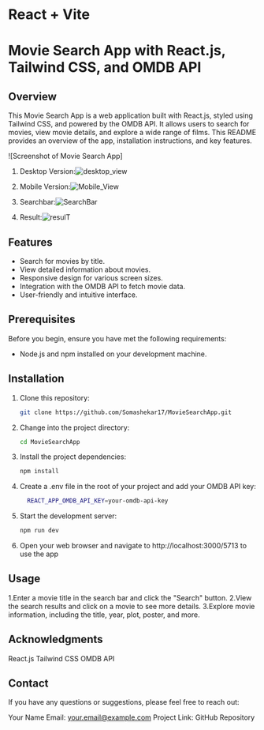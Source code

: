 # React + Vite

# Movie Search App with React.js, Tailwind CSS, and OMDB API

## Overview

This Movie Search App is a web application built with React.js, styled using Tailwind CSS, and powered by the OMDB API. It allows users to search for movies, view movie details, and explore a wide range of films. This README provides an overview of the app, installation instructions, and key features.

![Screenshot of Movie Search App]


1. Desktop Version:![desktop_view](https://github.com/somashekar17/MovieSearchApp/assets/49157790/7b2e4910-8ec8-4fe0-8219-313ad0e2bea2)



2. Mobile Version:![Mobile_View](https://github.com/somashekar17/MovieSearchApp/assets/49157790/1d39a495-687c-48ee-9660-575bbed10bd4)



3. Searchbar:![SearchBar](https://github.com/somashekar17/MovieSearchApp/assets/49157790/709bd988-0a93-4389-b40f-71e870e18797)



4. Result:![resulT](https://github.com/somashekar17/MovieSearchApp/assets/49157790/549cf913-9616-43f0-bf33-24d6da7d04e2)


## Features

- Search for movies by title.
- View detailed information about movies.
- Responsive design for various screen sizes.
- Integration with the OMDB API to fetch movie data.
- User-friendly and intuitive interface.

## Prerequisites

Before you begin, ensure you have met the following requirements:

- Node.js and npm installed on your development machine.

## Installation

1. Clone this repository:

   ```bash
   git clone https://github.com/Somashekar17/MovieSearchApp.git

2. Change into the project directory:
   ```bash
   cd MovieSearchApp
   
3. Install the project dependencies:
   ```bash
   npm install

4. Create a .env file in the root of your project and add your OMDB API key:
   ```bash
     REACT_APP_OMDB_API_KEY=your-omdb-api-key

5. Start the development server:
   ```bash
   npm run dev

6. Open your web browser and navigate to http://localhost:3000/5713 to use the app


## Usage
  1.Enter a movie title in the search bar and click the "Search" button.
  2.View the search results and click on a movie to see more details.
  3.Explore movie information, including the title, year, plot, poster, and more.

  
## Acknowledgments
React.js
Tailwind CSS
OMDB API

## Contact
If you have any questions or suggestions, please feel free to reach out:

Your Name
Email: your.email@example.com
Project Link: GitHub Repository
